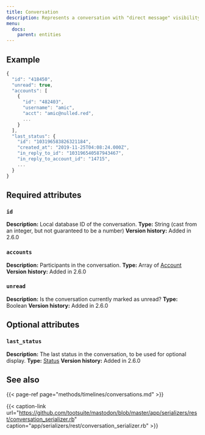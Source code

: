 ```yaml
---
title: Conversation
description: Represents a conversation with "direct message" visibility.
menu:
  docs:
    parent: entities
---
```


## Example

```javascript
{
  "id": "418450",
  "unread": true,
  "accounts": [
    {
      "id": "482403",
      "username": "amic",
      "acct": "amic@nulled.red",
      ...
    }
  ],
  "last_status": {
    "id": "103196583826321184",
    "created_at": "2019-11-25T04:08:24.000Z",
    "in_reply_to_id": "103196540587943467",
    "in_reply_to_account_id": "14715",
    ...
  }
}
```

## Required attributes

### `id` <a id="id"></a>

**Description:** Local database ID of the conversation.
**Type:** String \(cast from an integer, but not guaranteed to be a number\)
**Version history:** Added in 2.6.0

### `accounts` <a id="accounts"></a>

**Description:** Participants in the conversation.
**Type:** Array of [Account](account.md)
**Version history:** Added in 2.6.0

### `unread` <a id="unread"></a>

**Description:** Is the conversation currently marked as unread?
**Type:** Boolean
**Version history:** Added in 2.6.0

## Optional attributes

### `last_status` <a id="last_status"></a>

**Description:** The last status in the conversation, to be used for optional display.
**Type:** [Status](status.md)
**Version history:** Added in 2.6.0

## See also

{{< page-ref page="methods/timelines/conversations.md" >}}

{{< caption-link url="https://github.com/tootsuite/mastodon/blob/master/app/serializers/rest/conversation_serializer.rb" caption="app/serializers/rest/conversation\_serializer.rb" >}}





